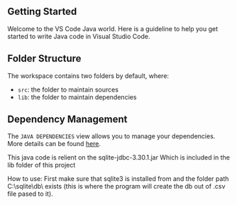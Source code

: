 ## Getting Started

Welcome to the VS Code Java world. Here is a guideline to help you get started to write Java code in Visual Studio Code.

## Folder Structure

The workspace contains two folders by default, where:

- `src`: the folder to maintain sources
- `lib`: the folder to maintain dependencies

## Dependency Management

The `JAVA DEPENDENCIES` view allows you to manage your dependencies. More details can be found [here](https://github.com/microsoft/vscode-java-pack/blob/master/release-notes/v0.9.0.md#work-with-jar-files-directly).

This java code is relient on the sqlite-jdbc-3.30.1.jar Which is included in the lib folder of this project

How to use:
First make sure that sqlite3 is installed from and the folder path C:\sqlite\db\ exists (this is where the program will create the db out of .csv file pased to it).